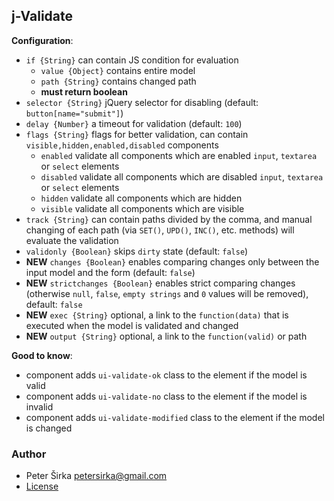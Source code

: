 ## j-Validate

__Configuration__:

- `if {String}` can contain JS condition for evaluation
	- `value {Object}` contains entire model
	- `path {String}` contains changed path
	- __must return boolean__
- `selector {String}` jQuery selector for disabling (default: `button[name="submit"]`)
- `delay {Number}` a timeout for validation (default: `100`)
- `flags {String}` flags for better validation, can contain `visible,hidden,enabled,disabled` components
	- `enabled` validate all components which are enabled `input`, `textarea` or `select` elements
	- `disabled` validate all components which are disabled `input`, `textarea` or `select` elements
	- `hidden` validate all components which are hidden
	- `visible` validate all components which are visible
- `track {String}` can contain paths divided by the comma, and manual changing of each path (via `SET()`, `UPD()`, `INC()`, etc. methods) will evaluate the validation
- `validonly {Boolean}` skips `dirty` state (default: `false`)
- __NEW__ `changes {Boolean}` enables comparing changes only between the input model and the form (default: `false`)
- __NEW__ `strictchanges {Boolean}` enables strict comparing changes (otherwise `null`, `false`, `empty strings` and `0` values will be removed), default: `false`
- __NEW__ `exec {String}` optional, a link to the `function(data)` that is executed when the model is validated and changed
- __NEW__ `output {String}` optional, a link to the `function(valid)` or path

__Good to know__:

- component adds `ui-validate-ok` class to the element if the model is valid
- component adds `ui-validate-no` class to the element if the model is invalid
- component adds `ui-validate-modified` class to the element if the model is changed

### Author

- Peter Širka <petersirka@gmail.com>
- [License](https://www.totaljs.com/license/)